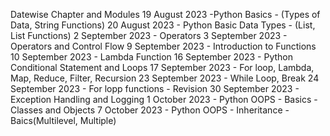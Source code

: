 Datewise Chapter and Modules
19 August 2023 -Python Basics - (Types of Data, String Functions)
20 August 2023 - Python Basic Data Types - (List, List Functions)
2 September 2023 - Operators
3 September 2023 - Operators and Control Flow
9 September 2023 - Introduction to Functions
10 September 2023 - Lambda Function
16 September 2023 - Python Conditional Statement and Loops
17 September 2023 - For loop, Lambda, Map, Reduce, Filter, Recursion
23 September 2023 - While Loop, Break
24 September 2023 - For lopp functions - Revision
30 September 2023 - Exception Handling and Logging
1 October 2023 - Python OOPS - Basics - Classes and Objects
7 October 2023 - Python OOPS - Inheritance - Baics(Multilevel, Multiple)
